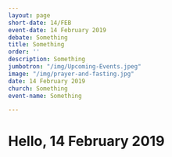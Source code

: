 ```yaml
---
layout: page
short-date: 14/FEB
event-date: 14 February 2019
debate: Something
title: Something
order: ''
description: Something
jumbotron: "/img/Upcoming-Events.jpeg"
image: "/img/prayer-and-fasting.jpg"
date: 14 February 2019
church: Something
event-name: Something

---
```

# Hello, 14 February 2019